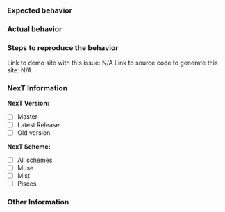 <!-- ATTENTION!
If you want to fast resolve your issue, WRITE IT IN ENGLISH, please. Not all contributors/collaborators know Chinese language and Google translate can't always give true translates on issues. Thanks!
You may delete this recomendations and use template which is placed below. 
-->

### Expected behavior <!-- (预期行为) -->


### Actual behavior <!-- (实际行为) -->


### Steps to reproduce the behavior <!-- (重现步骤) -->
Link to demo site with this issue: N/A
Link to source code to generate this site: N/A

### NexT Information <!-- (Check one with "x") -->

**NexT Version:**
- [ ] Master
- [ ] Latest Release
- [ ] Old version - 

**NexT Scheme:**
- [ ] All schemes
- [ ] Muse
- [ ] Mist
- [ ] Pisces

### Other Information <!-- (Like Browser, System, Screenshots) -->
